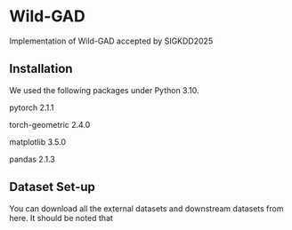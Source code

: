 # Wild-GAD
Implementation of Wild-GAD accepted by SIGKDD2025

## Installation
We used the following packages under Python 3.10.

pytorch 2.1.1

torch-geometric 2.4.0

matplotlib 3.5.0

pandas 2.1.3

## Dataset Set-up

You can download all the external datasets  and downstream datasets from here. It should be noted that 
